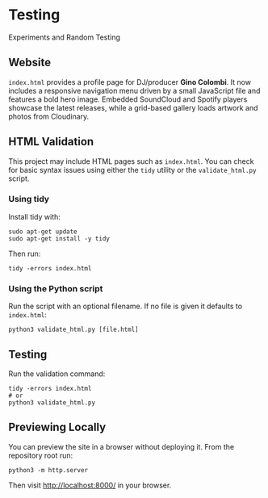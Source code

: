 # Testing
Experiments and Random Testing

## Website

`index.html` provides a profile page for DJ/producer **Gino Colombi**. It now includes a responsive navigation menu driven by a small JavaScript file and features a bold hero image. Embedded SoundCloud and Spotify players showcase the latest releases, while a grid-based gallery loads artwork and photos from Cloudinary.

## HTML Validation

This project may include HTML pages such as `index.html`. You can check for basic syntax issues using either the `tidy` utility or the `validate_html.py` script.

### Using tidy

Install tidy with:


```
sudo apt-get update
sudo apt-get install -y tidy
```

Then run:

```
tidy -errors index.html
```

### Using the Python script

Run the script with an optional filename. If no file is given it defaults to `index.html`:

```
python3 validate_html.py [file.html]
```

## Testing

Run the validation command:

```
tidy -errors index.html
# or
python3 validate_html.py
```

## Previewing Locally

You can preview the site in a browser without deploying it. From the repository root run:

```
python3 -m http.server
```

Then visit [http://localhost:8000/](http://localhost:8000/) in your browser.

